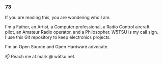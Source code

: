 ### 73

If you are reading this, you are wondering who I am.  

I'm a Father, an Artist, a Computer professional, a Radio Control aircraft pilot, an Amateur Radio operator, and a Philosopher. 
W5TSU is my call sign.  I use this Git repository to keep electronics projects.

I'm an Open Source and Open Hardware advocate. 

📫 Reach me at mark @ w5tsu.net. 

